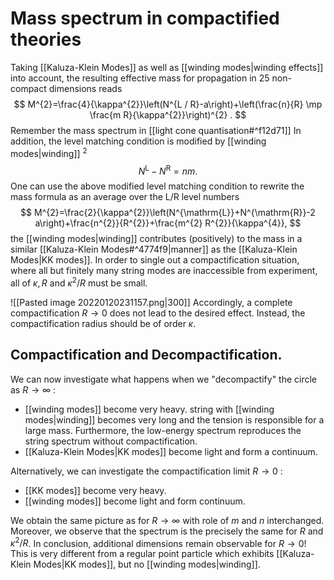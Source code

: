 # Mass spectrum in compactified theories
Taking [[Kaluza-Klein Modes]] as well as [[winding modes|winding effects]] into account, the resulting effective mass for propagation in 25 non-compact dimensions reads
$$
M^{2}=\frac{4}{\kappa^{2}}\left(N^{L / R}-a\right)+\left(\frac{n}{R} \mp \frac{m R}{\kappa^{2}}\right)^{2} .
$$
Remember the mass spectrum in [[light cone quantisation#^f12d71]]
In addition, the level matching condition is modified by [[winding modes|winding]] $^{2}$
$$
N^{\mathrm{L}}-N^{\mathrm{R}}=n m \text {. }
$$
One can use the above modified level matching condition to rewrite the mass formula as an average over the L/R level numbers
$$
M^{2}=\frac{2}{\kappa^{2}}\left(N^{\mathrm{L}}+N^{\mathrm{R}}-2 a\right)+\frac{n^{2}}{R^{2}}+\frac{m^{2} R^{2}}{\kappa^{4}},
$$
the [[winding modes|winding]] contributes (positively) to the mass in a similar [[Kaluza-Klein Modes#^4774f9|manner]] as the [[Kaluza-Klein Modes|KK modes]].
In order to single out a compactification situation, where all but finitely many string modes are inaccessible from experiment, all of $\kappa, R$ and $\kappa^{2} / R$ must be small.

![[Pasted image 20220120231157.png|300]] 
Accordingly, a complete compactification $R \rightarrow 0$ does not lead to the desired effect. Instead, the compactification radius should be of order $\kappa$.

## Compactification and Decompactification. 
We can now investigate what happens when we "decompactify" the circle as $R \rightarrow \infty$ :
- [[winding modes]] become very heavy. string with [[winding modes|winding]] becomes very long and the tension is responsible for a large mass. Furthermore, the low-energy spectrum reproduces the string spectrum without compactification.
- [[Kaluza-Klein Modes|KK modes]] become light and form a continuum.



Alternatively, we can investigate the compactification limit $R \rightarrow 0$ :
- [[KK modes]] become very heavy.
- [[winding modes]] become light and form continuum.

We obtain the same picture as for $R \rightarrow \infty$ with role of $m$ and $n$ interchanged. Moreover, we observe that the spectrum is the precisely the same for $R$ and $\kappa^{2} / R$.
In conclusion, additional dimensions remain observable for $R \rightarrow 0 !$ This is very different from a regular point particle which exhibits [[Kaluza-Klein Modes|KK modes]], but no [[winding modes|winding]].

